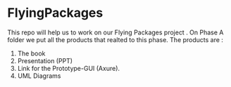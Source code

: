 # FlyingPackages

This repo will help us to work on our Flying Packages project .
On Phase A folder we put all the products that realted to this phase.
The products are :

1. The book
2. Presentation (PPT)
3. Link for the Prototype-GUI (Axure).
4. UML Diagrams
